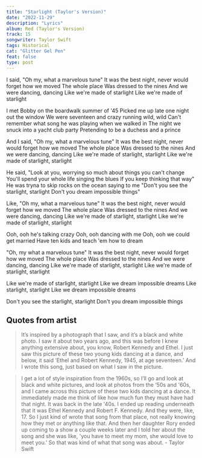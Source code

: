 ```yaml
---
title: "Starlight (Taylor's Version)"
date: "2022-11-29"
description: "Lyrics"
album: Red (Taylor's Version)
track: 15
songwriter: Taylor Swift
tags: Historical
cat: "Glitter Gel Pen"
feat: false
type: post
---
```


<p className="chorus">
I said, "Oh my, what a marvelous tune"
It was the best night, never would forget how we moved
The whole place
Was dressed to the nines
And we were dancing, dancing
Like we're made of starlight
Like we're made of starlight
</p>
<p className="verse-one">
I met Bobby on the boardwalk summer of '45
Picked me up late one night out the window
We were seventeen and crazy running wild, wild
Can't remember what song he was playing when we walked in
The night we snuck into a yacht club party
Pretending to be a duchess and a prince
</p>
<p className="chorus">
And I said, "Oh my, what a marvelous tune"
It was the best night, never would forget how we moved
The whole place
Was dressed to the nines
And we were dancing, dancing
Like we're made of starlight, starlight
Like we're made of starlight, starlight
</p>
<p className="verse-two">
He said, "Look at you, worrying so much about things you can't change
You'll spend your whole life singing the blues
If you keep thinking that way"
He was tryna to skip rocks on the ocean saying to me
"Don't you see the starlight, starlight
Don't you dream impossible things"
</p>
<p className="chorus">
Like, "Oh my, what a marvelous tune"
It was the best night, never would forget how we moved
The whole place
Was dressed to the nines
And we were dancing, dancing
Like we're made of starlight, starlight
Like we're made of starlight, starlight
</p>
<p className="bridge">
Ooh, ooh he's talking crazy
Ooh, ooh dancing with me
Ooh, ooh we could get married
Have ten kids and teach 'em how to dream
</p>
<p className="chorus">
"Oh, my what a marvelous tune"
It was the best night, never would forget how we moved
The whole place
Was dressed to the nines
And we were dancing, dancing
Like we're made of starlight, starlight
Like we're made of starlight, starlight
</p>
<p className="breakdown">
Like we're made of starlight, starlight
Like we dream impossible dreams
Like starlight, starlight
Like we dream impossible dreams
</p>
<p className="outro">
Don't you see the starlight, starlight
Don't you dream impossible things
</p>

## Quotes from artist

<blockquote cite="https://www.youtube.com/watch?v=M-7x-UZMI5Q&t=37s">
It’s inspired by a photograph that I saw, and it’s a black and white photo. I saw it about two years ago, and this was before I knew anything extensive about, you know, Robert Kennedy and Ethel. I just saw this picture of these two young kids dancing at a dance, and below, it said ‘Ethel and Robert Kennedy, 1945, at age seventeen.’ And I wrote this song, just based on what I saw in the picture.
</blockquote>

<blockquote>
I get a lot of style inspiration from the 1960s, so I’ll go and look at black and white pictures, and look at photos from the ‘50s and '60s, and I came across this picture of these two kids dancing at a dance. It immediately made me think of like how much fun they must have had that night. It was back in the late '40s. I ended up reading underneath that it was Ethel Kennedy and Robert F. Kennedy. And they were, like, 17. So I just kind of wrote that song from that place, not really knowing how they met or anything like that. And then her daughter Rory ended up coming to a show a couple weeks later and I told her about the song and she was like, 'you have to meet my mom, she would love to meet you.’ So that was kind of what that song was about. - Taylor Swift
</blockquote>
